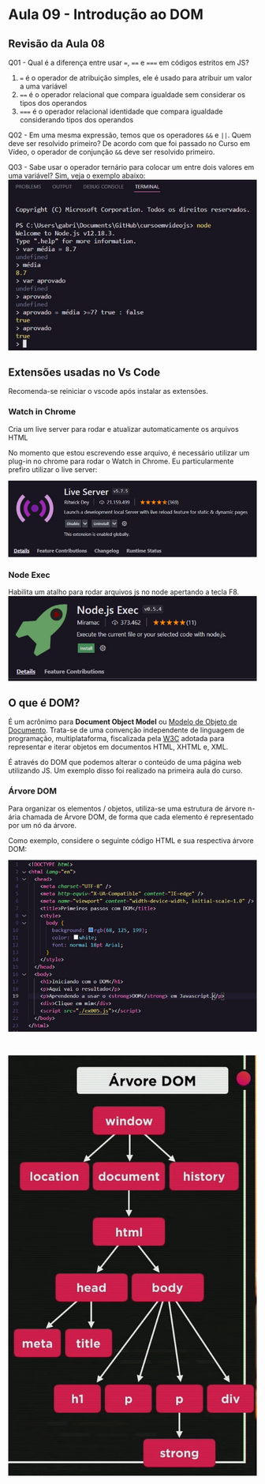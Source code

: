 # Aula 09 - Introdução ao DOM

## Revisão da Aula 08

Q01 - Qual é a diferença entre usar `=`, `==` e `===` em códigos estritos em JS?

1. `=` é o operador de atribuição simples, ele é usado para atribuir um valor a uma variável
2. `==` é o operador relacional que compara igualdade sem considerar os tipos dos operandos
3. `===` é o operador relacional identidade que compara igualdade considerando tipos dos operandos

Q02 - Em uma mesma expressão, temos que os operadores `&&` e `||`. Quem deve ser resolvido primeiro?
De acordo com que foi passado no Curso em Vídeo, o operador de conjunção `&&` deve ser resolvido primeiro.

Q03 - Sabe usar o operador ternário para colocar um entre dois valores em uma variável?
Sim, veja o exemplo abaixo:<br/>
![exemplo operador ternário](revisao03Aula08.jpg)

## Extensões usadas no Vs Code

Recomenda-se reiniciar o vscode após instalar as extensões.

### Watch in Chrome

Cria um live server para rodar e atualizar automaticamente os arquivos HTML

No momento que estou escrevendo esse arquivo, é necessário utilizar um plug-in no chrome para rodar o Watch in Chrome.
Eu particularmente prefiro utilizar o live server: <br/>

![](liveServer.jpg)

### Node Exec

Habilita um atalho para rodar arquivos js no node apertando a tecla F8.
![](nodeexec.jpg)

## O que é DOM?

É um acrônimo para **Document Object Model** ou [Modelo de Objeto de Documento](https://pt.wikipedia.org/wiki/Modelo_de_Objeto_de_Documentos). Trata-se de uma convenção independente de linguagem de programação, multiplataforma, fiscalizada pela [W3C](https://pt.wikipedia.org/wiki/W3C) adotada para representar e iterar objetos em documentos HTML, XHTML e, XML.

É através do DOM que podemos alterar o conteúdo de uma página web utilizando JS. Um exemplo disso foi realizado na primeira aula do curso.

### Árvore DOM

Para organizar os elementos / objetos, utiliza-se uma estrutura de árvore n-ária chamada de Árvore DOM, de forma que cada elemento é representado por um nó da árvore.

Como exemplo, considere o seguinte código HTML e sua respectiva árvore DOM:
<br/>

![Exemplo de código HTML](code-html-dom.jpg)

<br/>

![Exemplo da árvore DOM correspondente ao código acima](dom-arvore.jpg)
